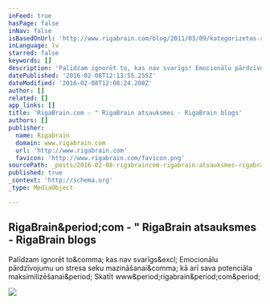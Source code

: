 ```yaml
---
inFeed: true
hasPage: false
inNav: false
isBasedOnUrl: 'http://www.rigabrain.com/blog/2011/03/09/kategorizetas-rigabrain-atsauksmes/'
inLanguage: lv
starred: false
keywords: []
description: 'Palīdzam ignorēt to, kas nav svarīgs! Emocionālu pārdzīvojumu un stresa seku mazināšanai, kā arī sava potenciāla maksimilizēšanai. Skatīt www.rigabrain.com.'
datePublished: '2016-02-08T12:13:55.255Z'
dateModified: '2016-02-08T12:08:24.208Z'
author: []
related: []
app_links: []
title: 'RigaBrain.com - " RigaBrain atsauksmes - RigaBrain blogs'
authors: []
publisher:
  name: Rigabrain
  domain: www.rigabrain.com
  url: 'http://www.rigabrain.com'
  favicon: 'http://www.rigabrain.com/favicon.png'
sourcePath: _posts/2016-02-08-rigabraincom-rigabrain-atsauksmes-rigabrain-blogs.md
published: true
_context: 'http://schema.org'
_type: MediaObject

---
```

<article style=""><h1>RigaBrain&amp;period;com - " RigaBrain atsauksmes - RigaBrain blogs</h1><p>Palīdzam ignorēt to&amp;comma; kas nav svarīgs&amp;excl; Emocionālu pārdzīvojumu un stresa seku mazināšanai&amp;comma; kā arī sava potenciāla maksimilizēšanai&amp;period; Skatīt www&amp;period;rigabrain&amp;period;com&amp;period;</p><img src="http://www.rigabrain.com/blog/wp-content/uploads/2011/10/Poga_SanemParBrivuRigaBrainIeteikumusSavaEpasta-300x177.png" /></article>